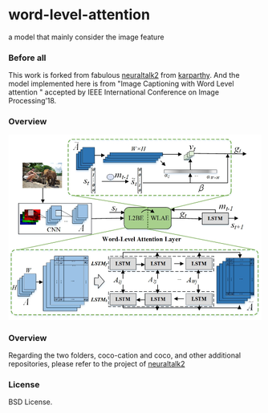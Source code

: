 # word-level-attention
a model that mainly consider the image feature
### Before all
This work is forked from fabulous [neuraltalk2](https://github.com/karpathy/neuraltalk2) from [karparthy](https://github.com/karpathy). And the model implemented here is from "Image Captioning with Word Level attention
" accepted by IEEE International Conference on Image Processing’18.
### Overview 
 
![overview](https://github.com/Roffy-fang/word-level-attention/blob/master/coco/fig1.jpg)
### Overview 
Regarding the two folders, coco-cation and coco, and other additional repositories, please refer to the project of [neuraltalk2](https://github.com/karpathy/neuraltalk2)
### License

BSD License.


